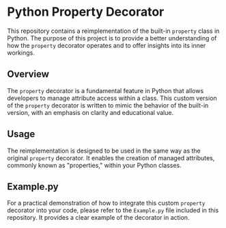 # Python Property Decorator

This repository contains a reimplementation of the built-in `property` class in Python. The purpose of this project is to provide a better understanding of how the `property` decorator operates and to offer insights into its inner workings.

## Overview

The `property` decorator is a fundamental feature in Python that allows developers to manage attribute access within a class. This custom version of the `property` decorator is written to mimic the behavior of the built-in version, with an emphasis on clarity and educational value.

## Usage

The reimplementation is designed to be used in the same way as the original `property` decorator. It enables the creation of managed attributes, commonly known as "properties," within your Python classes.

## Example.py

For a practical demonstration of how to integrate this custom `property` decorator into your code, please refer to the `Example.py` file included in this repository. It provides a clear example of the decorator in action.
